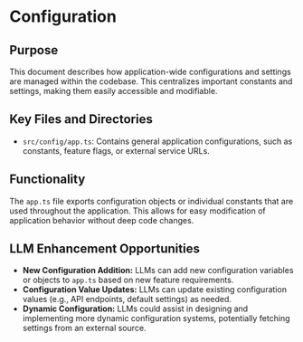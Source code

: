 # Configuration

## Purpose
This document describes how application-wide configurations and settings are managed within the codebase. This centralizes important constants and settings, making them easily accessible and modifiable.

## Key Files and Directories
- `src/config/app.ts`: Contains general application configurations, such as constants, feature flags, or external service URLs.

## Functionality
The `app.ts` file exports configuration objects or individual constants that are used throughout the application. This allows for easy modification of application behavior without deep code changes.

## LLM Enhancement Opportunities
- **New Configuration Addition:** LLMs can add new configuration variables or objects to `app.ts` based on new feature requirements.
- **Configuration Value Updates:** LLMs can update existing configuration values (e.g., API endpoints, default settings) as needed.
- **Dynamic Configuration:** LLMs could assist in designing and implementing more dynamic configuration systems, potentially fetching settings from an external source.